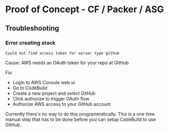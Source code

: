 # Proof of Concept - CF / Packer / ASG

## Troubleshooting

### Error creating stack

    Could not find access token for server type github
    
Cause: AWS needs an OAuth token for your repo at GitHub

Fix:

* Login to AWS Console web ui
* Go to CodeBuild
* Create a new project and select GitHub
* Click authorize to trigger OAuth flow
* Authorize AWS access to your GitHub account

Currently there's no way to do this programmatically. This is a one time manual step that has to be done before you can setup CodeBuild to use GitHub.    